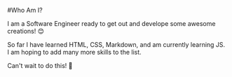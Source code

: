 #Who Am I?

I am a Software Engineer ready to get out and develope some awesome creations! :blush:

So far I have learned HTML, CSS, Markdown, and am currently learning JS. I am hoping to add many more skills to the list.

Can't wait to do this! :raised_hands:
